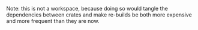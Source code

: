 Note: this is not a workspace, because doing so would tangle the dependencies
between crates and make re-builds be both more expensive and more frequent
than they are now.
